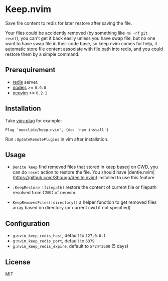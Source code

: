 # Keep.nvim

Save file content to redis for later restore after saving the file.

Your files could be accidently removed (by something like `rm -rf` `git reset`),
you can't get it back easily unless you have swap file, but no one want to have
swap file in their code base, so keep.nvim comes for help, it automatic store
file content associate with file path into redis, and you could restore them by
a simple command.

## Prerequirement

* [redis](https://redis.io/) server.
* [nodejs](http://nodejs.org/) >= `0.9.0`
* [neovim](https://github.com/neovim/neovim) >= `0.2.2`

## Installation

Take [vim-plug](https://github.com/junegunn/vim-plug) for example:

    Plug 'neoclide/keep.nvim', {do: 'npm install'}

Run `:UpdateRemotePlugins` in vim after installation.

## Usage

* `Denite keep` find removed files that stored in keep based on CWD, you can do
  `reset` action to restore the file. You should have
  |dentie.nvim|(https://github.com/Shougo/denite.nvim) installed to use this
  feature

* `:KeepRestore [filepath]` restore the content of current file or filepath
  resolved from CWD of neovim.

* `KeepRemovedFiles([directory])` a helper function to get removed files array
based on directory (or current cwd if not specified)

## Configuration

* `g:nvim_keep_redis_host`, default to `127.0.0.1`
* `g:nvim_keep_redis_port`, default to `6379`
* `g:nvim_keep_redis_expire`, default to `5*24*3600` (5 days)

## License

MIT
